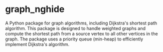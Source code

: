 # graph_nghide

A Python package for graph algorithms, including Dijkstra's shortest path algorithm. This package is designed to handle weighted graphs and compute the shortest path from a source vertex to all other vertices in the graph. The package uses a priority queue (min-heap) to efficiently implement Dijkstra's algorithm.
